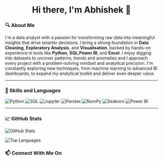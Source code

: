 <h1 align="center">Hi there, I'm Abhishek 👋</h1>


### 🔍 About Me

I'm a data analyst with a passion for transforming raw data into meaningful insights that drive smarter decisions. I bring a strong foundation in **Data Cleaning**, **Exploratory Analysis**, and **Visualisation**, backed by hands-on experience in tools like **Python**, **SQL**,**Power BI**, and **Excel**. I enjoy digging into datasets to uncover patterns, trends and anomalies and I approach every project with a problem-solving mindset and analytical precision. I'm constantly exploring new techniques, from machine learning to advanced BI dashboards, to expand my analytical toolkit and deliver even deeper value. 

---

### 🧰 Skills and Languages 

![Python](https://img.shields.io/badge/Python-3776AB?logo=python&logoColor=white)
![SQL](https://img.shields.io/badge/-SQL-4479A1?logo=mysql&logoColor=white&style=flat)
![Jupyter](https://img.shields.io/badge/Jupyter-F37626?logo=jupyter&logoColor=white)
![Pandas](https://img.shields.io/badge/Pandas-150458?logo=pandas)
![NumPy](https://img.shields.io/badge/Numpy-013243?logo=numpy)
![Seaborn](https://img.shields.io/badge/-Seaborn-4B8BBE?logo=python&logoColor=white&style=flat)
![Power BI](https://img.shields.io/badge/-Power%20BI-F2C811?logo=powerbi&logoColor=white&style=flat)

---

### 📈 GitHub Stats

<p align="left">
  <img src="https://github-readme-stats.vercel.app/api?username=Abhishek05P&show_icons=true&locale=en" alt="GitHub Stats" />
</p>

<p align="left">
  <img src="https://github-readme-stats.vercel.app/api/top-langs?username=Abhishek05P&show_icons=true&locale=en&layout=compact" alt="Top Languages" />
</p>

### 📫 Connect With Me On

